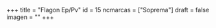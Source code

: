+++
title = "Flagon Ep/Pv"
id = 15
ncmarcas = ["Soprema"]
draft = false
imagen = ""
+++

<!--more-->